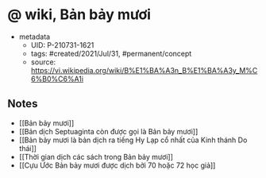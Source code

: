# @ wiki, Bản bảy mươi

- metadata
	- UID: P-210731-1621
	- tags: #created/2021/Jul/31, #permanent/concept 
	- source: https://vi.wikipedia.org/wiki/B%E1%BA%A3n_B%E1%BA%A3y_M%C6%B0%C6%A1i

## Notes
- [[Bản bảy mươi]]
- [[Bản dịch Septuaginta còn được gọi là Bản bảy mươi]]
- [[Bản bảy mươi là bản dịch ra tiếng Hy Lạp cổ nhất của Kinh thánh Do thái]] 
- [[Thời gian dịch các sách trong Bản bảy mươi]]
- [[Cựu Ước Bản bảy mươi được dịch bởi 70 hoặc 72 học giả]]

